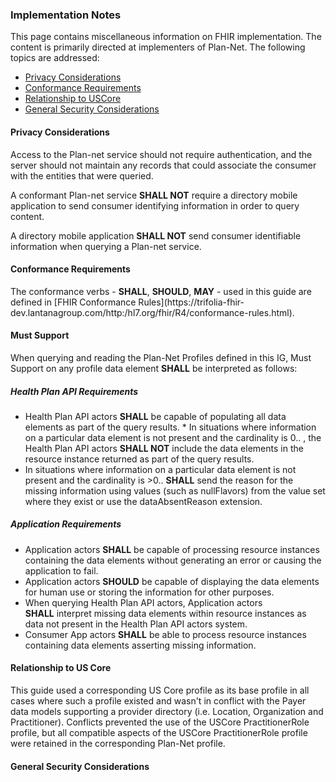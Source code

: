 <div>
<h3><a name="Implementation"></a>Implementation Notes</h3>
<p>This page contains miscellaneous information on FHIR implementation. The content is primarily directed at implementers of Plan-Net. The following topics are addressed:</p>
<ul>
<li><a href="implementation.html#privacy-considerations">Privacy Considerations</a></li>
<li><a href="implementation.html#conformance-requirements">Conformance Requirements</a></li>
<li><a href="implementation.html#relationship-to-us-core">Relationship to USCore</a></li>
<li><a href="implementation.html#general-security-considerations">General Security Considerations</a></li>
</ul>
<h4><a name="Privacy"></a>Privacy Considerations</h4>
Access to the Plan-net service should not require authentication, and the server should not maintain any records that could associate the consumer with the entities that were queried.
<p>A conformant Plan-net service <strong>SHALL NOT</strong> require a directory mobile application to send consumer identifying information in order to query content.</p>
<p>A directory mobile application <strong>SHALL NOT</strong> send consumer identifiable information when querying a Plan-net service.</p>
<h4><a name="Conformance"></a>Conformance Requirements</h4>
<p>The conformance verbs - <strong>SHALL</strong>, <strong>SHOULD</strong>, <strong>MAY</strong> - used in this guide are defined in [FHIR Conformance Rules](https://trifolia-fhir-dev.lantanagroup.com/http:/hl7.org/fhir/R4/conformance-rules.html).</p>
<h4><a name="MustSupport"></a>Must Support</h4>
<p>When querying and reading the Plan-Net Profiles defined in this IG, Must Support on any profile data element <strong>SHALL</strong> be interpreted as follows:</p>
<h5>Health Plan API Requirements</h5>
<ul>
<li>Health Plan API actors <strong>SHALL</strong> be capable of populating all data elements as part of the query results. * In situations where information on a particular data element is not present and the cardinality is 0.. , the Health Plan API actors <strong>SHALL NOT</strong> include the data elements in the resource instance returned as part of the query results.</li>
<li>In situations where information on a particular data element is not present and the cardinality is &gt;0.. <strong>SHALL</strong>&nbsp;send the reason for the missing information using values (such as nullFlavors) from the value set where they exist or use the dataAbsentReason extension.</li>
</ul>
<h5>Application Requirements</h5>
<ul>
<li>Application actors&nbsp;<strong>SHALL</strong> be capable of processing resource instances containing the data elements without generating an error or causing the application to fail.</li>
<li>Application actors <strong>SHOULD</strong> be capable of displaying the data elements for human use or storing the information for other purposes.</li>
<li>When querying Health Plan API actors, Application actors <strong>SHALL</strong>&nbsp;interpret missing data elements within resource instances as data not present in the Health Plan API actors system.</li>
<li>Consumer App actors&nbsp;<strong>SHALL</strong>&nbsp;be able to process resource instances containing data elements asserting missing information.</li>
</ul>
<h4>Relationship to US Core</h4>
<p>This guide used a corresponding US Core profile as its base profile in all cases where such a profile existed and wasn't in conflict with the Payer data models supporting a provider directory (i.e. Location, Organization and Practitioner). Conflicts prevented the use of the USCore PractitionerRole profile, but all compatible aspects of the USCore PractitionerRole profile were retained in the corresponding Plan-Net profile.</p>
<h4>General Security Considerations</h4>
</div>